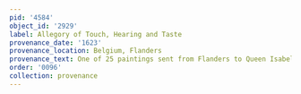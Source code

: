 ```yaml
---
pid: '4584'
object_id: '2929'
label: Allegory of Touch, Hearing and Taste
provenance_date: '1623'
provenance_location: Belgium, Flanders
provenance_text: One of 25 paintings sent from Flanders to Queen Isabel de Bourbon
order: '0096'
collection: provenance
---
```

